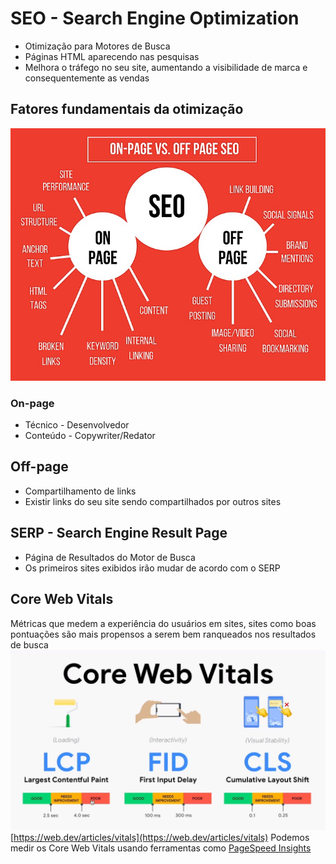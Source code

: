 # SEO - Search Engine Optimization
- Otimização para Motores de Busca
- Páginas HTML aparecendo nas pesquisas
- Melhora o tráfego no seu site, aumentando a visibilidade de marca e consequentemente as vendas

## Fatores fundamentais da otimização
![](assets/on-page-and-off-page.png)
### On-page
  - Técnico - Desenvolvedor
  - Conteúdo - Copywriter/Redator
## Off-page
  - Compartilhamento de links
  - Existir links do seu site sendo compartilhados por outros sites

## SERP - Search Engine Result Page
- Página de Resultados do Motor de Busca
- Os primeiros sites exibidos irão mudar de acordo com o SERP

## Core Web Vitals
Métricas que medem a experiência do usuários em sites, sites como boas pontuações são mais propensos a serem bem ranqueados nos resultados de busca
![](assets/core-web-vitals.png)
[https://web.dev/articles/vitals](https://web.dev/articles/vitals)
Podemos medir os Core Web Vitals usando ferramentas como [PageSpeed Insights](https://pagespeed.web.dev) 